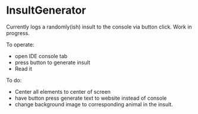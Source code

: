 # InsultGenerator
Currently logs a randomly(ish) insult to the console via button click. Work in progress.

To operate:
 - open IDE console tab
 - press button to generate insult
 - Read it

To do:
 - Center all elements to center of screen
 - have button press generate text to website instead of console
 - change background image to corresponding animal in the insult.
